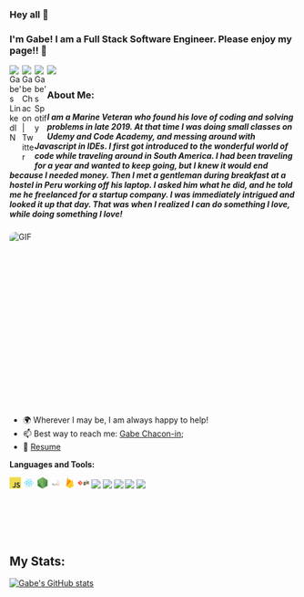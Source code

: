 ### Hey all 🤗 
### I'm Gabe! I am a Full Stack Software Engineer. Please enjoy my page!! 🤙
<a href="https://linkedin.com/in/gabe-chacon-0862531b3/">
  <img align="left" alt="Gabe's LinkedIN" width="22px" src="https://raw.githubusercontent.com/peterthehan/peterthehan/master/assets/linkedin.svg" />
</a>
<a href="https://twitter.com/GabeChacon130">
  <img align="left" alt="Gabe Chacon | Twitter" width="22px" src="https://raw.githubusercontent.com/peterthehan/peterthehan/master/assets/twitter.svg" />
</a>
<a href="https://open.spotify.com/user/22txkb2eqfqasavn6kvllnf6y?si=Qm8sLmO8Rc-z3Jt3DGkVkQ">
  <img align="left" alt="Gabe's Spotify" width="22px" src="https://raw.githubusercontent.com/peterthehan/peterthehan/master/assets/spotify.svg" />
</a>

![](https://visitor-badge.glitch.me/badge?page_id=gabinochacon8.gabinochacon8)

### About Me:
##### I am a Marine Veteran who found his love of coding and solving problems in late 2019. At that time I was doing small classes on Udemy and Code Academy, and messing around with Javascript in IDEs. I first got introduced to the wonderful world of code while traveling around in South America. I had been traveling for a year and wanted to keep going, but I knew it would end because I needed money. Then I met a gentleman during breakfast at a hostel in Peru working off his laptop. I asked him what he did, and he told me he freelanced for a startup company. I was immediately intrigued and looked it up that day. That was when I realized I can do something I love, while doing something I love!

  <img align="right" style="border-radius: 10px" alt="GIF" src="https://bestanimations.com/media/peripherals/572585373computer-monitor-animated-gif-5.gif" width="550" height="320" />
  
- 🌍 Wherever I may be, I am always happy to help!
- 📫 Best way to reach me: [Gabe Chacon-in](https://www.linkedin.com/in/gabe-chacon-0862531b3/);
- 📝 [Resume](https://drive.google.com/file/d/155--GKEoYezLYII1oq06e2IUsKig-hck/view?usp=sharing)

**Languages and Tools:**

<code><img height="20" src="https://raw.githubusercontent.com/github/explore/80688e429a7d4ef2fca1e82350fe8e3517d3494d/topics/javascript/javascript.png"></code>
<code><img height="20" src="https://raw.githubusercontent.com/github/explore/80688e429a7d4ef2fca1e82350fe8e3517d3494d/topics/react/react.png"></code>
<code><img height="20" src="https://raw.githubusercontent.com/github/explore/80688e429a7d4ef2fca1e82350fe8e3517d3494d/topics/nodejs/nodejs.png"></code>
<code><img height="20" src="https://raw.githubusercontent.com/github/explore/80688e429a7d4ef2fca1e82350fe8e3517d3494d/topics/mysql/mysql.png"></code>
<code><img height="20" src="https://raw.githubusercontent.com/github/explore/80688e429a7d4ef2fca1e82350fe8e3517d3494d/topics/firebase/firebase.png"></code>
<code><img height="20" src="https://raw.githubusercontent.com/github/explore/80688e429a7d4ef2fca1e82350fe8e3517d3494d/topics/git/git.png"></code>
<code><img height="20" src="https://avatars.githubusercontent.com/u/5658226?s=200&v=4"></code>
<code><img height="20" src="https://avatars.githubusercontent.com/u/65541985?s=200&v=4"></code>
<code><img height="20" src="https://avatars.githubusercontent.com/u/5429470?s=200&v=4"></code>
<code><img height="20" src="https://avatars.githubusercontent.com/u/1412239?s=200&v=4"></code>
<code><img height="20" src="https://avatars.githubusercontent.com/u/70142?s=200&v=4"></code>

<br>
<br>
<br>
<br>

## My Stats:
[![Gabe's GitHub stats](https://github-readme-stats.vercel.app/api?username=gabinochacon8)](https://github.com/gabinochacon8/github-readme-stats)


<!--
**gabinochacon8/gabinochacon8** is a ✨ _special_ ✨ repository because its `README.md` (this file) appears on your GitHub profile.

Here are some ideas to get you started:

- 🔭 I’m currently working on ...
- 🌱 I’m currently learning ...
- 👯 I’m looking to collaborate on ...
- 🤔 I’m looking for help with ...
- 💬 Ask me about ...
- 📫 How to reach me: ...
- 😄 Pronouns: ...
- ⚡ Fun fact: ...
-->
